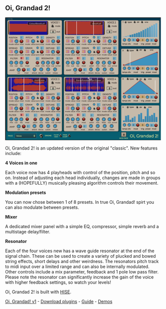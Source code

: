 ## ********Oi, Grandad 2!********

![Oi, Grandad! ](https://github.com/publicsamples/Oi-Grandad-2/blob/main/oigrandad2.png?raw=true)

Oi, Grandad 2! is an updated version of the original "classic". New features include:

 **4 Voices in one**

Each voice now has 4 playheads with control of the position, pitch and so on. Instead of adjusting each head individually, changes are made in groups with a (HOPEFULLY) musically pleasing algorithm controls their movement.

 **Modulation presets**
 
You can now chose between 1 of 8 presets. In true Oi, Grandad! spirt you can also modulate between presets.

 **Mixer**

A dedicated mixer panel with a simple EQ, compressor, simple reverb and a multistage delay/filter.

 **Resonator**
 
Each of the four voices new has a wave guide resonator at the end of the signal chain. These can be used to create a variety of plucked and bowed string effects, short delays and other weirdness. The resonators pitch track to midi input over a limited range and can also be internally modulated. Other controls include a mix parameter, feedback and 1 pole low pass filter. Please note the resonator can significantly increase the gain of the voice with higher feedback settings, so watch your levels!

 

Oi, Grandad 2! is built with [HISE](http://hise.audio).

[Oi, Grandad! v1](https://github.com/publicsamples/Oi-Grandad/) - [Download plugins](https://github.com/publicsamples/Oi-Grandad-2/releases) - [Guide](https://github.com/publicsamples/Oi-Grandad/wiki/Oi,-Grandad!-Quick-Guide) - [Demos](https://www.youtube.com/playlist?list=PL8Rp79UJ5uBC-SntUW93i3953yPq0DeSF)




